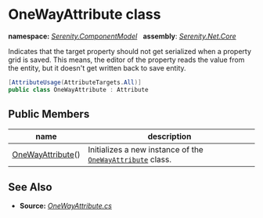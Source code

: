# OneWayAttribute class
**namespace:** *[Serenity.ComponentModel](../README.md#serenity.componentmodel-namespace)*   **assembly**: *[Serenity.Net.Core](../README.md)*

Indicates that the target property should not get serialized when a property grid is saved. This means, the editor of the property reads the value from the entity, but it doesn't get written back to save entity.

```csharp
[AttributeUsage(AttributeTargets.All)]
public class OneWayAttribute : Attribute
```

## Public Members

| name | description |
| --- | --- |
| [OneWayAttribute](OneWayAttribute/OneWayAttribute.md)() | Initializes a new instance of the [`OneWayAttribute`](OneWayAttribute.md) class. |

## See Also

* **Source:** *[OneWayAttribute.cs](https://github.com/serenity-is/Serenity/blob/master/src/Serenity.Net.Core/ComponentModel/PropertyGrid/OneWayAttribute.cs)*